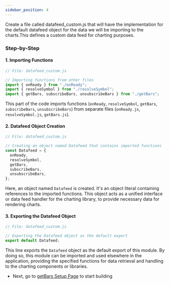 ```yaml
---
sidebar_position: 4
---
```


Create a file called datafeed_custom.js that will have the implementation for the default datafeed object for the data we will be importing to the charts.This defines a custom data feed for charting purposes.

### Step-by-Step

#### 1. Importing Functions

```javascript
// File: datafeed_custom.js

// Importing functions from other files
import { onReady } from "./onReady";
import { resolveSymbol } from "./resolveSymbol";
import { getBars, subscribeBars, unsubscribeBars } from "./getBars";
```

This part of the code imports functions (`onReady`, `resolveSymbol`, `getBars`, `subscribeBars`, `unsubscribeBars`) from separate files (`onReady.js`, `resolveSymbol.js`, `getBars.js`).

#### 2. Datafeed Object Creation

```javascript
// File: datafeed_custom.js

// Creating an object named Datafeed that contains imported functions
const Datafeed = {
  onReady,
  resolveSymbol,
  getBars,
  subscribeBars,
  unsubscribeBars,
};
```

Here, an object named `Datafeed` is created. It's an object literal containing references to the imported functions. This object acts as a unified interface or data feed handler for the charting library, to provide necessary data for rendering charts.

#### 3. Exporting the Datafeed Object

```javascript
// File: datafeed_custom.js

// Exporting the Datafeed object as the default export
export default Datafeed;
```

This line exports the `Datafeed` object as the default export of this module. By doing so, this module can be imported and used elsewhere in the application, providing the specified functions for data retrieval and handling to the charting components or libraries.

- Next, go to [getBars Setup Page](https://docs.bitquery.io/docs/usecases/tradingview-advanced-charts/getBars/) to start building
